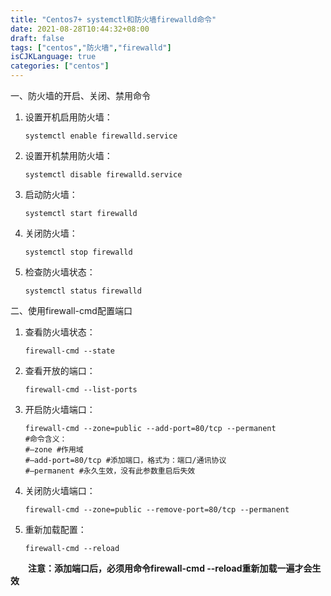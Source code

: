 ```yaml
---
title: "Centos7+ systemctl和防火墙firewalld命令"
date: 2021-08-28T10:44:32+08:00
draft: false
tags: ["centos","防火墙","firewalld"]
isCJKLanguage: true
categories: ["centos"]
---
```


 一、防火墙的开启、关闭、禁用命令

1. 设置开机启用防火墙：

   ```shell
   systemctl enable firewalld.service
   ```

2. 设置开机禁用防火墙：

   ```shell
   systemctl disable firewalld.service
   ```

3. 启动防火墙：

   ```shell
   systemctl start firewalld
   ```

4. 关闭防火墙：

   ```shell
   systemctl stop firewalld
   ```

5. 检查防火墙状态：

   ```shell
   systemctl status firewalld 
   ```

二、使用firewall-cmd配置端口

1. 查看防火墙状态：

   ```shell
   firewall-cmd --state
   ```

2. 查看开放的端口：

   ```shell
   firewall-cmd --list-ports
   ```

3. 开启防火墙端口：

   ```shell
   firewall-cmd --zone=public --add-port=80/tcp --permanent
   #命令含义：
   #–zone #作用域
   #–add-port=80/tcp #添加端口，格式为：端口/通讯协议
   #–permanent #永久生效，没有此参数重启后失效
   ```

4. 关闭防火墙端口：

   ```shell
   firewall-cmd --zone=public --remove-port=80/tcp --permanent
   ```

5. 重新加载配置：

   ```shell
   firewall-cmd --reload
   ```


　　**注意：添加端口后，必须用命令firewall-cmd --reload重新加载一遍才会生效**
